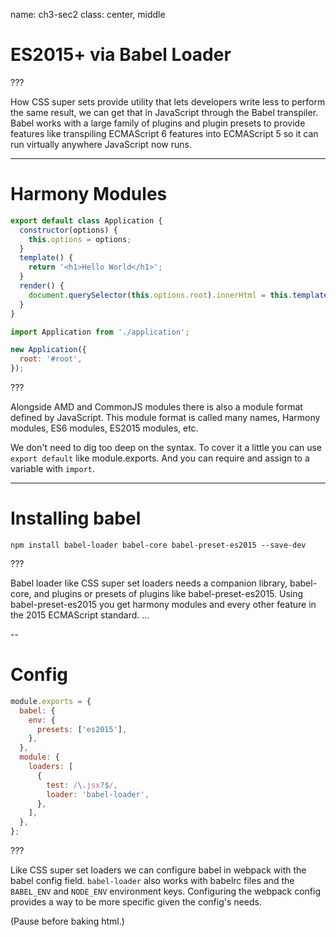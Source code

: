 name: ch3-sec2
class: center, middle

# ES2015+ via Babel Loader

???

How CSS super sets provide utility that lets developers write less to perform the same result, we can get that in JavaScript through the Babel transpiler. Babel works with a large family of plugins and plugin presets to provide features like transpiling ECMAScript 6 features into ECMAScript 5 so it can run virtually anywhere JavaScript now runs.

---

# Harmony Modules

```js
export default class Application {
  constructor(options) {
    this.options = options;
  }
  template() {
    return '<h1>Hello World</h1>';
  }
  render() {
    document.querySelector(this.options.root).innerHtml = this.template();
  }
}
```

```js
import Application from './application';

new Application({
  root: '#root',
});
```

???

Alongside AMD and CommonJS modules there is also a module format defined by JavaScript. This module format is called many names, Harmony modules, ES6 modules, ES2015 modules, etc.

We don't need to dig too deep on the syntax. To cover it a little you can use `export default` like module.exports. And you can require and assign to a variable with `import`.

---

# Installing babel

```shell
npm install babel-loader babel-core babel-preset-es2015 --save-dev
```

???

Babel loader like CSS super set loaders needs a companion library, babel-core, and plugins or presets of plugins like babel-preset-es2015. Using babel-preset-es2015 you get harmony modules and every other feature in the 2015 ECMAScript standard. ...

--

# Config

```js
module.exports = {
  babel: {
    env: {
      presets: ['es2015'],
    },
  },
  module: {
    loaders: [
      {
        test: /\.jsx?$/,
        loader: 'babel-loader',
      },
    ],
  },
};
```

???

Like CSS super set loaders we can configure babel in webpack with the babel config field. `babel-loader` also works with babelrc files and the `BABEL_ENV` and `NODE_ENV` environment keys. Configuring the webpack config provides a way to be more specific given the config's needs.

(Pause before baking html.)
